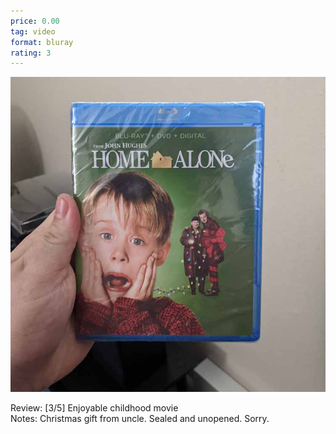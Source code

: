 ```yaml
---
price: 0.00
tag: video
format: bluray
rating: 3
---
```

![homealone](/assets/img/ibuycrap/homealone.jpg) 

Review: [3/5] Enjoyable childhood movie  
Notes: Christmas gift from uncle. Sealed and unopened. Sorry.